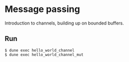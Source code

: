 # Message passing
Introduction to channels, building up on bounded buffers.

## Run

```
$ dune exec hello_world_channel
$ dune exec hello_world_channel_mut
```